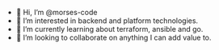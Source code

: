 - 👋 Hi, I’m @morses-code
- 👀 I’m interested in backend and platform technologies.
- 🌱 I’m currently learning about terraform, ansible and go.
- 💞️ I’m looking to collaborate on anything I can add value to.

<!---
morses-code/morses-code is a ✨ special ✨ repository because its `README.md` (this file) appears on your GitHub profile.
You can click the Preview link to take a look at your changes.
--->
